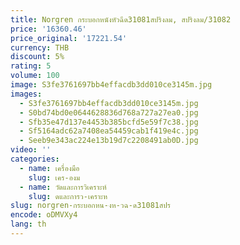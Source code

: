 ```yaml
---
title: Norgren กระบอกหนังหัวฉีด31081สปริงลม, สปริงลม/31082
price: '16360.46'
price_original: '17221.54'
currency: THB
discount: 5%
rating: 5
volume: 100
image: S3fe3761697bb4effacdb3dd010ce3145m.jpg
images:
  - S3fe3761697bb4effacdb3dd010ce3145m.jpg
  - S0bd74bd0e0644628836d768a727a27ea0.jpg
  - Sfb35e47d137e4453b385bcfd5e59f7c38.jpg
  - Sf5164adc62a7408ea54459cab1f419e4c.jpg
  - Seeb9e343ac224e13b19d7c2208491ab0D.jpg
video: ''
categories:
  - name: เครื่องมือ
    slug: เคร-องม
  - name: วัดและการวิเคราะห์
    slug: ดและการว-เคราะห
slug: norgren-กระบอกหน-งห-วฉ-ด31081สปร
encode: oDMVXy4
lang: th
---
```

  